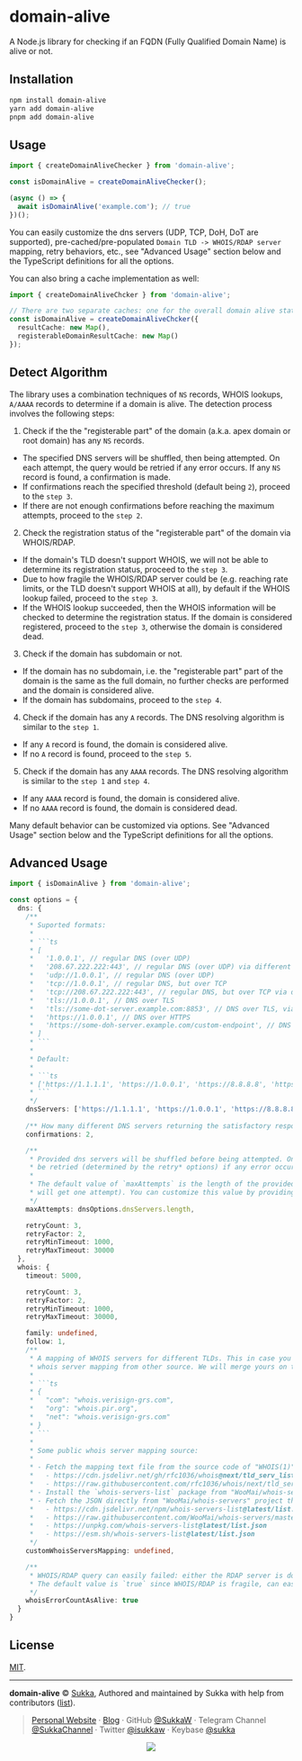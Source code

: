 # domain-alive

A Node.js library for checking if an FQDN (Fully Qualified Domain Name) is alive or not.

## Installation

```bash
npm install domain-alive
yarn add domain-alive
pnpm add domain-alive
```

## Usage

```ts
import { createDomainAliveChecker } from 'domain-alive';

const isDomainAlive = createDomainAliveChecker();

(async () => {
  await isDomainAlive('example.com'); // true
})();
```

You can easily customize the dns servers (UDP, TCP, DoH, DoT are supported), pre-cached/pre-populated `Domain TLD -> WHOIS/RDAP server` mapping, retry behaviors, etc., see "Advanced Usage" section below and the TypeScript definitions for all the options.

You can also bring a cache implementation as well:

```ts
import { createDomainAliveChcker } from 'domain-alive';

// There are two separate caches: one for the overall domain alive status and one for the alive status of the "registerable part" of the domain.
const isDomainAlive = createDomainAliveChcker({
  resultCache: new Map(),
  registerableDomainResultCache: new Map()
});
```

## Detect Algorithm

The library uses a combination techniques of `NS` records, WHOIS lookups, `A/AAAA` records to determine if a domain is alive. The detection process involves the following steps:

1. Check if the the "registerable part" of the domain (a.k.a. apex domain or root domain) has any `NS` records.
  - The specified DNS servers will be shuffled, then being attempted. On each attempt, the query would be retried if any error occurs. If any `NS` record is found, a confirmation is made.
  - If confirmations reach the specified threshold (default being `2`), proceed to the `step 3`.
  - If there are not enough confirmations before reaching the maximum attempts, proceed to the `step 2`.
2. Check the registration status of the "registerable part" of the domain via WHOIS/RDAP.
  - If the domain's TLD doesn't support WHOIS, we will not be able to determine its registration status, proceed to the `step 3`.
  - Due to how fragile the WHOIS/RDAP server could be (e.g. reaching rate limits, or the TLD doesn't support WHOIS at all), by default if the WHOIS lookup failed, proceed to the `step 3`.
  - If the WHOIS lookup succeeded, then the WHOIS information will be checked to determine the registration status. If the domain is considered registered, proceed to the `step 3`, otherwise the domain is considered dead.
3. Check if the domain has subdomain or not.
  - If the domain has no subdomain, i.e. the "registerable part" part of the domain is the same as the full domain, no further checks are performed and the domain is considered alive.
  - If the domain has subdomains, proceed to the `step 4`.
4. Check if the domain has any `A` records. The DNS resolving algorithm is similar to the `step 1`.
  - If any `A` record is found, the domain is considered alive.
  - If no `A` record is found, proceed to the `step 5`.
5. Check if the domain has any `AAAA` records. The DNS resolving algorithm is similar to the `step 1` and `step 4`.
  - If any `AAAA` record is found, the domain is considered alive.
  - If no `AAAA` record is found, the domain is considered dead.

Many default behavior can be customized via options. See "Advanced Usage" section below and the TypeScript definitions for all the options.

## Advanced Usage

```ts
import { isDomainAlive } from 'domain-alive';

const options = {
  dns: {
    /**
     * Suported formats:
     *
     * ```ts
     * [
     *   '1.0.0.1', // regular DNS (over UDP)
     *   '208.67.222.222:443', // regular DNS (over UDP) via different port
     *   'udp://1.0.0.1', // regular DNS (over UDP)
     *   'tcp://1.0.0.1', // regular DNS, but over TCP
     *   'tcp://208.67.222.222:443', // regular DNS, but over TCP via different port
     *   'tls://1.0.0.1', // DNS over TLS
     *   'tls://some-dot-server.example.com:8853', // DNS over TLS, via different port
     *   'https://1.0.0.1', // DNS over HTTPS
     *   'https://some-doh-server.example.com/custom-endpoint', // DNS over HTTPS, via different path
     * ]
     * ```
     *
     * Default:
     *
     * ```ts
     * ['https://1.1.1.1', 'https://1.0.0.1', 'https://8.8.8.8', 'https://8.8.4.4']
     * ```
     */
    dnsServers: ['https://1.1.1.1', 'https://1.0.0.1', 'https://8.8.8.8', 'https://8.8.4.4'],
  
    /** How many different DNS servers returning the satisfactory responses before the making the determination */
    confirmations: 2,

    /**
     * Provided dns servers will be shuffled before being attempted. On each attempt, the query would
     * be retried (determined by the retry* options) if any error occurs.
     *
     * The default value of `maxAttempts` is the length of the provided dnsServers array (i.e. each server
     * will get one attempt). You can customize this value by providing a different `maxAttempts` option.
     */
    maxAttempts: dnsOptions.dnsServers.length,

    retryCount: 3,
    retryFactor: 2,
    retryMinTimeout: 1000,
    retryMaxTimeout: 30000
  },
  whois: {
    timeout: 5000,

    retryCount: 3,
    retryFactor: 2,
    retryMinTimeout: 1000,
    retryMaxTimeout: 30000,

    family: undefined,
    follow: 1,
    /**
     * A mapping of WHOIS servers for different TLDs. This in case you want to supply your own more up-to-date
     * whois server mapping from other source. We will merge yours on top of our built-in mapping.
     *
     * ```ts
     * {
     *   "com": "whois.verisign-grs.com",
     *   "org": "whois.pir.org",
     *   "net": "whois.verisign-grs.com"
     * }
     * ```
     *
     * Some public whois server mapping source:
     *
     * - Fetch the mapping text file from the source code of "WHOIS(1)" and processed it into a JSON:
     *   - https://cdn.jsdelivr.net/gh/rfc1036/whois@next/tld_serv_list (recommended)
     *   - https://raw.githubusercontent.com/rfc1036/whois/next/tld_serv_list
     * - Install the `whois-servers-list` package from "WooMai/whois-servers" project through npm, then update regularly
     * - Fetch the JSON directly from "WooMai/whois-servers" project through one of the following URLs:
     *   - https://cdn.jsdelivr.net/npm/whois-servers-list@latest/list.json (recommended)
     *   - https://raw.githubusercontent.com/WooMai/whois-servers/master/list.json
     *   - https://unpkg.com/whois-servers-list@latest/list.json
     *   - https://esm.sh/whois-servers-list@latest/list.json
     */
    customWhoisServersMapping: undefined,

    /**
     * WHOIS/RDAP query can easily failed: either the RDAP server is down, or the TLD doesn't support WHOIS/RDAP in the first place
     * The default value is `true` since WHOIS/RDAP is fragile, can easily fail or even not exist.
     */
    whoisErrorCountAsAlive: true
  }
}
```

## License

[MIT](./LICENSE).

----

**domain-alive** © [Sukka](https://github.com/SukkaW), Authored and maintained by Sukka with help from contributors ([list](https://github.com/SukkaW/domain-alive/graphs/contributors)).

> [Personal Website](https://skk.moe) · [Blog](https://blog.skk.moe) · GitHub [@SukkaW](https://github.com/SukkaW) · Telegram Channel [@SukkaChannel](https://t.me/SukkaChannel) · Twitter [@isukkaw](https://twitter.com/isukkaw) · Keybase [@sukka](https://keybase.io/sukka)

<p align="center">
  <a href="https://github.com/sponsors/SukkaW/">
    <img src="https://sponsor.cdn.skk.moe/sponsors.svg"/>
  </a>
</p>

